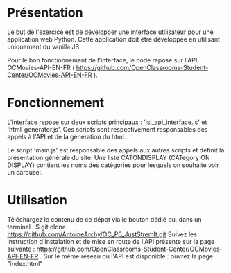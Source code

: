 # Présentation
Le but de l'exercice est de développer une interface utilisateur pour une application web Python.
Cette application doit être développée en utilisant uniquement du vanilla JS.

Pour le bon fonctionnement de l'interface, le code repose sur l'API OCMovies-API-EN-FR ( https://github.com/OpenClassrooms-Student-Center/OCMovies-API-EN-FR ).

# Fonctionnement 
L'interface repose sur deux scripts principaux : 'jsi_api_interface.js' et 'html_generator.js'. Ces scripts sont respectivement responsables des appels à l'API et de la génération du html.

Le script 'main.js' est résponsable des appels aux autres scripts et définit la présentation générale du site. Une liste CATONDISPLAY (CATegory ON DISPLAY) contient les noms des catégories pour lesquels on souhaite voir un carousel.

# Utilisation
Téléchargez le contenu de ce dépot via le bouton dédié ou, dans un terminal : $ git clone https://github.com/AntoineArchy/OC_P6_JustStremIt.git
Suivez les instruction d'instalation et de mise en route de l'API présente sur la page suivante : https://github.com/OpenClassrooms-Student-Center/OCMovies-API-EN-FR .
Sur le même réseau ou l'API est disponible : ouvrez la page "index.html"
